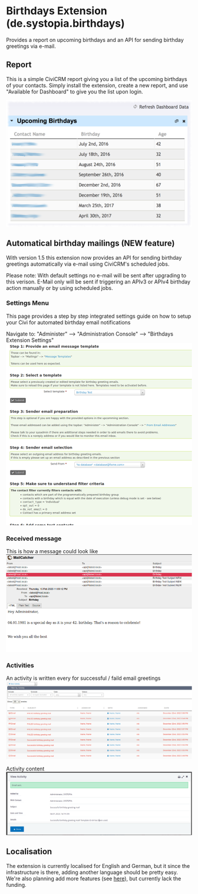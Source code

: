 # Birthdays Extension (de.systopia.birthdays)
Provides a report on upcoming birthdays and an API for sending 
birthday greetings via e-mail.

## Report
This is a simple CiviCRM report giving you a list of the upcoming birthdays of
your contacts. Simply install the extension, create a new report, and use
"Available for Dashboard" to give you the list upon login.

![image](/docs/images/birthday_report.png)

## Automatical birthday mailings (NEW feature)
With version 1.5 this extension now provides an API for sending 
birthday greetings automatically via e-mail using CiviCRM's scheduled jobs.

Please note: With default settings no e-mail will be sent after upgrading 
to this verison. E-Mail only will be sent if triggering an APIv3 or APIv4
birthday action manually or by using scheduled jobs.

### Settings Menu
This page provides a step by step integrated settings guide on how to setup
your Civi for automated birthday email notifications

Navigate to: "Administer" --> "Administration Console" 
--> "Birthdays Extension Settings"
![image](/docs/images/birthday_settings.png)

### Received message
This is how a message could look like
![image](/docs/images/birthday_inbox.png)

### Activities
An activity is written every for successful / faild email greetings
![image](/docs/images/birthday_activities.png)

Activity content
![image](/docs/images/birthday_acitivty.png)


## Localisation

The extension is currently localised for English and German, but it since the
infrastructure is there, adding another language should be pretty easy. We're
also planning add more features (see
[here](https://github.com/systopia/de.systopia.birthdays/issues)), but currently
lack the funding.

